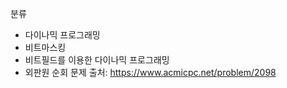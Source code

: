 분류
- 다이나믹 프로그래밍
- 비트마스킹
- 비트필드를 이용한 다이나믹 프로그래밍
- 외판원 순회 문제
출처:
https://www.acmicpc.net/problem/2098
